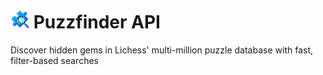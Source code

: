 # <img src="/logo.png" width="30"> Puzzfinder API

Discover hidden gems in Lichess' multi-million puzzle database with fast, filter-based searches
